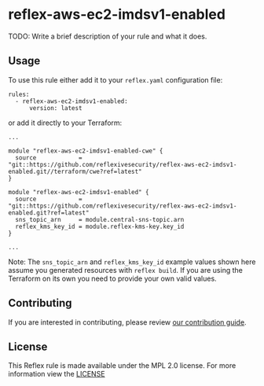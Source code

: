 # reflex-aws-ec2-imdsv1-enabled

TODO: Write a brief description of your rule and what it does.

## Usage

To use this rule either add it to your `reflex.yaml` configuration file:

```
rules:
  - reflex-aws-ec2-imdsv1-enabled:
      version: latest
```

or add it directly to your Terraform:

```
...

module "reflex-aws-ec2-imdsv1-enabled-cwe" {
  source            = "git::https://github.com/reflexivesecurity/reflex-aws-ec2-imdsv1-enabled.git//terraform/cwe?ref=latest"
}

module "reflex-aws-ec2-imdsv1-enabled" {
  source            = "git::https://github.com/reflexivesecurity/reflex-aws-ec2-imdsv1-enabled.git?ref=latest"
  sns_topic_arn     = module.central-sns-topic.arn
  reflex_kms_key_id = module.reflex-kms-key.key_id
}

...
```

Note: The `sns_topic_arn` and `reflex_kms_key_id` example values shown here assume you generated resources with `reflex build`. If you are using the Terraform on its own you need to provide your own valid values.

## Contributing
If you are interested in contributing, please review [our contribution guide](https://docs.reflexivesecurity.com/about/contributing.html).

## License
This Reflex rule is made available under the MPL 2.0 license. For more information view
the [LICENSE](https://github.com/reflexivesecurity/reflex-aws-ec2-imdsv1-enabled/blob/master/LICENSE)